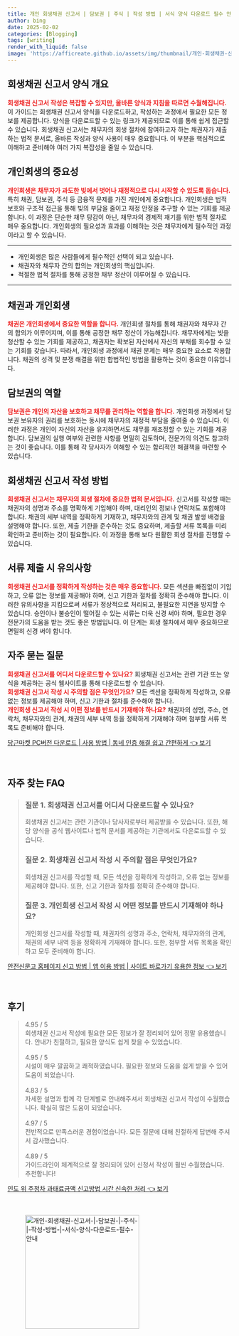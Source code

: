 ```yaml
---
title: 개인 회생채권 신고서 | 담보권 | 주식 | 작성 방법 | 서식 양식 다운로드 필수 안내
author: bing
date: 2025-02-02
categories: [Blogging]
tags: [writing]
render_with_liquid: false
image: 'https://afficreate.github.io/assets/img/thumbnail/개인-회생채권-신고서-|-담보권-|-주식-|-작성-방법-|-서식-양식-다운로드-필수-안내.webp'
---
```



<h2 id='회생채권 신고서 양식 개요'>회생채권 신고서 양식 개요</h2>

<p><b><span style="color: #ee2323;">회생채권 신고서 작성은 복잡할 수 있지만, 올바른 양식과 지침을 따르면 수월해집니다.</span></b> 이 가이드는 회생채권 신고서 양식을 다운로드하고, 작성하는 과정에서 필요한 모든 정보를 제공합니다. 양식을 다운로드할 수 있는 링크가 제공되므로 이를 통해 쉽게 접근할 수 있습니다. 회생채권 신고서는 채무자의 회생 절차에 참여하고자 하는 채권자가 제출하는 법적 문서로, 올바른 작성과 양식 사용이 매우 중요합니다. 이 부분을 핵심적으로 이해하고 준비해야 여러 가지 복잡성을 줄일 수 있습니다.</p>

<h2 id='개인회생의 중요성'>개인회생의 중요성</h2>

<p><b><span style="color: #ee2323;">개인회생은 채무자가 과도한 빚에서 벗어나 재정적으로 다시 시작할 수 있도록 돕습니다.</span></b> 특히 채권, 담보권, 주식 등 금융적 문제를 가진 개인에게 중요합니다. 개인회생은 법적 보호와 구조적 접근을 통해 빚의 부담을 줄이고 재정 안정을 추구할 수 있는 기회를 제공합니다. 이 과정은 단순한 채무 탕감이 아닌, 채무자의 경제적 재기를 위한 법적 절차로 매우 중요합니다. 개인회생의 필요성과 효과를 이해하는 것은 채무자에게 필수적인 과정이라고 할 수 있습니다.</p>

<hr />

<ul>
    <li>개인회생은 많은 사람들에게 필수적인 선택이 되고 있습니다.</li>
    <li>채권자와 채무자 간의 합의는 개인회생의 핵심입니다.</li>
    <li>적절한 법적 절차를 통해 공정한 채무 정산이 이루어질 수 있습니다.</li>
</ul>

<hr />

<h2 id='채권과 개인회생'>채권과 개인회생</h2>

<p><b><span style="color: #ee2323;">채권은 개인회생에서 중요한 역할을 합니다.</span></b> 개인회생 절차를 통해 채권자와 채무자 간의 합의가 이루어지며, 이를 통해 공정한 채무 정산이 가능해집니다. 채무자에게는 빚을 청산할 수 있는 기회를 제공하고, 채권자는 확보된 자산에서 자신의 부채를 회수할 수 있는 기회를 갖습니다. 따라서, 개인회생 과정에서 채권 문제는 매우 중요한 요소로 작용합니다. 채권의 성격 및 분쟁 해결을 위한 합법적인 방법을 활용하는 것이 중요한 이유입니다.</p>

<h2 id='담보권의 역할'>담보권의 역할</h2>

<p><b><span style="color: #ee2323;">담보권은 개인의 자산을 보호하고 채무를 관리하는 역할을 합니다.</span></b> 개인회생 과정에서 담보권 보유자의 권리를 보호하는 동시에 채무자의 재정적 부담을 줄여줄 수 있습니다. 이러한 과정은 개인이 자신의 자산을 유지하면서도 채무를 재조정할 수 있는 기회를 제공합니다. 담보권의 실행 여부와 관련한 사항를 면밀히 검토하며, 전문가의 의견도 참고하는 것이 좋습니다. 이를 통해 각 당사자가 이해할 수 있는 합리적인 해결책을 마련할 수 있습니다.</p>

<h2 id='회생채권 신고서 작성 방법'>회생채권 신고서 작성 방법</h2>

<p><b><span style="color: #ee2323;">회생채권 신고서는 채무자의 회생 절차에 중요한 법적 문서입니다.</span></b> 신고서를 작성할 때는 채권자의 성명과 주소를 명확하게 기입해야 하며, 대리인의 정보나 연락처도 포함해야 합니다. 채권의 세부 내역을 정확하게 기재하고, 채무자와의 관계 및 채권 발생 배경을 설명해야 합니다. 또한, 제출 기한을 준수하는 것도 중요하며, 제출할 서류 목록을 미리 확인하고 준비하는 것이 필요합니다. 이 과정을 통해 보다 원활한 회생 절차를 진행할 수 있습니다.</p>

<h2 id='서류 제출 시 유의사항'>서류 제출 시 유의사항</h2>

<p><b><span style="color: #ee2323;">회생채권 신고서를 정확하게 작성하는 것은 매우 중요합니다.</span></b> 모든 섹션을 빠짐없이 기입하고, 오류 없는 정보를 제공해야 하며, 신고 기한과 절차를 정확히 준수해야 합니다. 이러한 유의사항을 지킴으로써 서류가 정상적으로 처리되고, 불필요한 지연을 방지할 수 있습니다. 승인이나 불승인이 떨어질 수 있는 서류는 더욱 신경 써야 하며, 필요한 경우 전문가의 도움을 받는 것도 좋은 방법입니다. 이 단계는 회생 절차에서 매우 중요하므로 면밀히 신경 써야 합니다.</p>

<h2 id='자주 묻는 질문'>자주 묻는 질문</h2>

<p><b><span style="color: #ee2323;">회생채권 신고서를 어디서 다운로드할 수 있나요?</span></b> 회생채권 신고서는 관련 기관 또는 양식을 제공하는 공식 웹사이트를 통해 다운로드할 수 있습니다. <br><b><span style="color: #ee2323;">회생채권 신고서 작성 시 주의할 점은 무엇인가요?</span></b> 모든 섹션을 정확하게 작성하고, 오류 없는 정보를 제공해야 하며, 신고 기한과 절차를 준수해야 합니다. <br><b><span style="color: #ee2323;">개인회생 신고서 작성 시 어떤 정보를 반드시 기재해야 하나요?</span></b> 채권자의 성명, 주소, 연락처, 채무자와의 관계, 채권의 세부 내역 등을 정확하게 기재해야 하며 첨부할 서류 목록도 준비해야 합니다.</p>


<p><a class="click-button" title="당근마켓 PC버전 다운로드 | 사용 방법 | 동네 인증 해결 쉽고 간편하게" href="https://afficreate.github.io/posts/%EB%8B%B9%EA%B7%BC%EB%A7%88%EC%BC%93-PC%EB%B2%84%EC%A0%84-%EB%8B%A4%EC%9A%B4%EB%A1%9C%EB%93%9C-%EC%82%AC%EC%9A%A9-%EB%B0%A9%EB%B2%95-%EB%8F%99%EB%84%A4-%EC%9D%B8%EC%A6%9D-%ED%95%B4%EA%B2%B0-%EC%89%BD%EA%B3%A0-%EA%B0%84%ED%8E%B8%ED%95%98%EA%B2%8C/" rel="dofollow">당근마켓 PC버전 다운로드 | 사용 방법 | 동네 인증 해결 쉽고 간편하게 👈 보기</a></p><br>
<h2 id='자주_찾는_FAQ'>자주 찾는 FAQ</h2>
<div itemscope="" itemtype="https://schema.org/FAQPage"> 
<blockquote> 
<div itemscope="" itemprop="mainEntity" itemtype="https://schema.org/Question"> 
<h3 itemprop="name">질문 1. 회생채권 신고서를 어디서 다운로드할 수 있나요?</h3> 
<div itemscope="" itemprop="acceptedAnswer" itemtype="https://schema.org/Answer"> 
<span itemprop="text"> 
<p>회생채권 신고서는 관련 기관이나 당사자로부터 제공받을 수 있습니다. 또한, 해당 양식을 공식 웹사이트나 법적 문서를 제공하는 기관에서도 다운로드할 수 있습니다.</p> 
</span> 
</div> 
</div> 

<div itemscope="" itemprop="mainEntity" itemtype="https://schema.org/Question"> 
<h3 itemprop="name">질문 2. 회생채권 신고서 작성 시 주의할 점은 무엇인가요?</h3> 
<div itemscope="" itemprop="acceptedAnswer" itemtype="https://schema.org/Answer"> 
<span itemprop="text"> 
<p>회생채권 신고서를 작성할 때, 모든 섹션을 정확하게 작성하고, 오류 없는 정보를 제공해야 합니다. 또한, 신고 기한과 절차를 정확히 준수해야 합니다.</p> 
</span> 
</div> 
</div> 

<div itemscope="" itemprop="mainEntity" itemtype="https://schema.org/Question"> 
<h3 itemprop="name">질문 3. 개인회생 신고서 작성 시 어떤 정보를 반드시 기재해야 하나요?</h3> 
<div itemscope="" itemprop="acceptedAnswer" itemtype="https://schema.org/Answer"> 
<span itemprop="text"> 
<p>개인회생 신고서를 작성할 때, 채권자의 성명과 주소, 연락처, 채무자와의 관계, 채권의 세부 내역 등을 정확하게 기재해야 합니다. 또한, 첨부할 서류 목록을 확인하고 모두 준비해야 합니다.</p> 
</span> 
</div> 
</div> 

</blockquote> 
</div>
<p><a class="click-button" title="안전신문고 홈페이지 신고 방법 | 앱 이용 방법 | 사이트 바로가기 유용한 정보" href="https://afficreate.github.io/posts/%EC%95%88%EC%A0%84%EC%8B%A0%EB%AC%B8%EA%B3%A0-%ED%99%88%ED%8E%98%EC%9D%B4%EC%A7%80-%EC%8B%A0%EA%B3%A0-%EB%B0%A9%EB%B2%95-%EC%95%B1-%EC%9D%B4%EC%9A%A9-%EB%B0%A9%EB%B2%95-%EC%82%AC%EC%9D%B4%ED%8A%B8-%EB%B0%94%EB%A1%9C%EA%B0%80%EA%B8%B0-%EC%9C%A0%EC%9A%A9%ED%95%9C-%EC%A0%95%EB%B3%B4/" rel="dofollow">안전신문고 홈페이지 신고 방법 | 앱 이용 방법 | 사이트 바로가기 유용한 정보 👈 보기</a></p><br>
<h2 id='후기'>후기</h2>
<div itemscope itemtype="https://schema.org/Product">
  <blockquote>
  <div itemprop="review" itemscope itemtype="https://schema.org/Review">
      <div itemprop="reviewRating" itemscope itemtype="https://schema.org/Rating"> <span itemprop="ratingValue">4.95</span> / <span itemprop="bestRating">5</span> </div>
      <span itemprop="reviewBody">회생채권 신고서 작성에 필요한 모든 정보가 잘 정리되어 있어 정말 유용했습니다. 안내가 친절하고, 필요한 양식도 쉽게 찾을 수 있었습니다.</span>
  </div>
  <br>
  <div itemprop="review" itemscope itemtype="https://schema.org/Review">
      <div itemprop="reviewRating" itemscope itemtype="https://schema.org/Rating"> <span itemprop="ratingValue">4.95</span> / <span itemprop="bestRating">5</span> </div>
      <span itemprop="reviewBody">시설이 매우 깔끔하고 쾌적하였습니다. 필요한 정보와 도움을 쉽게 받을 수 있어 도움이 되었습니다.</span>
  </div>
  <br>
  <div itemprop="review" itemscope itemtype="https://schema.org/Review">
      <div itemprop="reviewRating" itemscope itemtype="https://schema.org/Rating"> <span itemprop="ratingValue">4.83</span> / <span itemprop="bestRating">5</span> </div>
      <span itemprop="reviewBody">자세한 설명과 함께 각 단계별로 안내해주셔서 회생채권 신고서 작성이 수월했습니다. 확실히 많은 도움이 되었습니다.</span>
  </div>
  <br>
  <div itemprop="review" itemscope itemtype="https://schema.org/Review">
      <div itemprop="reviewRating" itemscope itemtype="https://schema.org/Rating"> <span itemprop="ratingValue">4.97</span> / <span itemprop="bestRating">5</span> </div>
      <span itemprop="reviewBody">전반적으로 만족스러운 경험이었습니다. 모든 질문에 대해 친절하게 답변해 주셔서 감사했습니다.</span>
  </div>
  <br>
  <div itemprop="review" itemscope itemtype="https://schema.org/Review">
      <div itemprop="reviewRating" itemscope itemtype="https://schema.org/Rating"> <span itemprop="ratingValue">4.89</span> / <span itemprop="bestRating">5</span> </div>
      <span itemprop="reviewBody">가이드라인이 체계적으로 잘 정리되어 있어 신청서 작성이 훨씬 수월했습니다. 추천합니다!</span>
  </div>
  </blockquote>
</div>
<p><a class="click-button" title="인도 위 주정차 과태료금액 신고방법 시간 신속한 처리" href="https://afficreate.github.io/posts/%EC%9D%B8%EB%8F%84-%EC%9C%84-%EC%A3%BC%EC%A0%95%EC%B0%A8-%EA%B3%BC%ED%83%9C%EB%A3%8C%EA%B8%88%EC%95%A1-%EC%8B%A0%EA%B3%A0%EB%B0%A9%EB%B2%95-%EC%8B%9C%EA%B0%84-%EC%8B%A0%EC%86%8D%ED%95%9C-%EC%B2%98%EB%A6%AC/" rel="dofollow">인도 위 주정차 과태료금액 신고방법 시간 신속한 처리 👈 보기</a></p><br>
<figure class="image"><img src="https://afficreate.github.io/assets/img/thumbnail/개인-회생채권-신고서-|-담보권-|-주식-|-작성-방법-|-서식-양식-다운로드-필수-안내.webp" alt="개인-회생채권-신고서-|-담보권-|-주식-|-작성-방법-|-서식-양식-다운로드-필수-안내" width="256" height="256"></figure>